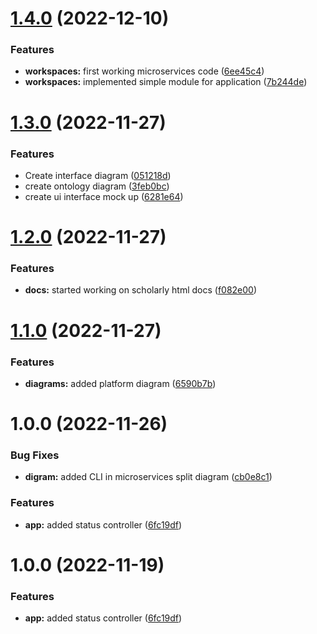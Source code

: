 # [1.4.0](https://github.com/IonitaCatalin/now-web-project/compare/1.3.0...1.4.0) (2022-12-10)


### Features

* **workspaces:** first working microservices code ([6ee45c4](https://github.com/IonitaCatalin/now-web-project/commit/6ee45c4e57c271c5821c2102e7b09ad260b7023a))
* **workspaces:** implemented simple module for application ([7b244de](https://github.com/IonitaCatalin/now-web-project/commit/7b244de41d067e1d746b91330ea8569c5193dd42))

# [1.3.0](https://github.com/IonitaCatalin/now-web-project/compare/1.2.0...1.3.0) (2022-11-27)


### Features

* Create interface diagram ([051218d](https://github.com/IonitaCatalin/now-web-project/commit/051218d1f8a3ed2884bb9f9045a5051188f5ef6f))
* create ontology diagram ([3feb0bc](https://github.com/IonitaCatalin/now-web-project/commit/3feb0bc98bcc724fbfe1d1a655bb2a0947082ee4))
* create ui interface mock up ([6281e64](https://github.com/IonitaCatalin/now-web-project/commit/6281e64ed380d72f421a6180fec860556856db62))

# [1.2.0](https://github.com/IonitaCatalin/now-web-project/compare/1.1.0...1.2.0) (2022-11-27)


### Features

* **docs:** started working on scholarly html docs ([f082e00](https://github.com/IonitaCatalin/now-web-project/commit/f082e002a92e52f46bce0bb6cb1846e4eb639cda))

# [1.1.0](https://github.com/IonitaCatalin/now-web-project/compare/1.0.0...1.1.0) (2022-11-27)


### Features

* **diagrams:** added platform diagram ([6590b7b](https://github.com/IonitaCatalin/now-web-project/commit/6590b7b5dba0fb7db6580fc16703882ec5135632))

# 1.0.0 (2022-11-26)


### Bug Fixes

* **digram:** added CLI in microservices split diagram ([cb0e8c1](https://github.com/IonitaCatalin/now-web-project/commit/cb0e8c1f7aadff44ff2eb4df7efe5db4587240ce))


### Features

* **app:** added status controller ([6fc19df](https://github.com/IonitaCatalin/now-web-project/commit/6fc19df2f0dd4687fec7f0737188d673b65d2076))

# 1.0.0 (2022-11-19)


### Features

* **app:** added status controller ([6fc19df](https://github.com/IonitaCatalin/now-web-project/commit/6fc19df2f0dd4687fec7f0737188d673b65d2076))
